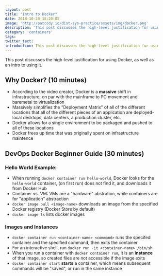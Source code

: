 ```yaml
---
layout: post
title: "Intro to Docker"
date: 2018-10-28 18:20:05
image: 'http://patcody.io/dist-sys-practice/assets/img/docker.png'
description: 'This post discusses the high-level justification for using Docker, as well as an intro to using it.'
category: 'containers'
tags:
twitter_text:
introduction: This post discusses the high-level justification for using Docker, as well as an intro to using it.
---
```


This post discusses the high-level justification for using Docker, as well as an intro to using it.

## Why Docker? (10 minutes)

- According to the video creator, Docker is a **massive** shift in infrastructure, on par with the mainframe to PC movement and baremetal to virtualization
- Massively simplifies the "Deployment Matrix" of all of the different locations that all of the different pieces of an application are deployed- local
desktops, data centers, a production cluster, etc.
- Docker allows for a single environment to be packaged and pushed to all of these locations
- Docker frees up time that was originally spent on infrastructure maintence 

## DevOps Docker Beginner Guide (30 minutes)

### Hello World Example:

- When running `docker container run hello-world`, Docker looks for the `hello-world` container, (on first run) does not find it, and downloads it from Docker Hub
- Container vs. VM: VMs are a "hardware" abstration, while containers are for "application" abstraction
- `docker image pull <image-name>` downloads an image from the specified Docker registry (Docker Store by default)
- `docker image ls` lists docker images

### Images and Instances
- `docker container run <container-name> <command>` runs the specifed container and the specified command, then exits the container
- For an interactive shell, run `docker run -it <container-name> /bin/sh`
- When you run a container with `docker container run`, it is an **instance** of that image, so created files are not accessible if the image exits
- `docker container start` **starts** a container, which means subsequent commands will be "saved", or run in the same instance


